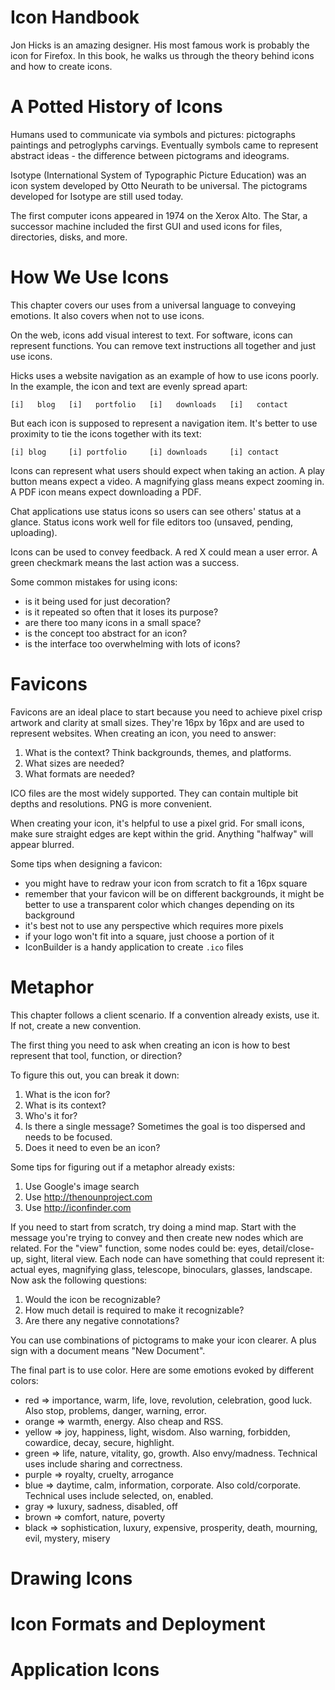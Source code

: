 Icon Handbook
=============

Jon Hicks is an amazing designer.  His most famous work is probably the
icon for Firefox.  In this book, he walks us through the theory behind icons
and how to create icons.

A Potted History of Icons
=========================

Humans used to communicate via symbols and pictures: pictographs paintings and
petroglyphs carvings.  Eventually symbols came to represent abstract ideas -
the difference between pictograms and ideograms.

Isotype (International System of Typographic Picture Education) was an icon
system developed by Otto Neurath to be universal.  The pictograms developed for
Isotype are still used today.

The first computer icons appeared in 1974 on the Xerox Alto.  The Star, a
successor machine included the first GUI and used icons for files, directories,
disks, and more.

How We Use Icons
================

This chapter covers our uses from a universal language to conveying emotions.
It also covers when not to use icons.

On the web, icons add visual interest to text.  For software, icons can
represent functions.  You can remove text instructions all together and just
use icons.

Hicks uses a website navigation as an example of how to use icons poorly.
In the example, the icon and text are evenly spread apart:

    [i]   blog   [i]   portfolio   [i]   downloads   [i]   contact

But each icon is supposed to represent a navigation item.  It's better to use
proximity to tie the icons together with its text:

    [i] blog     [i] portfolio     [i] downloads     [i] contact

Icons can represent what users should expect when taking an action.  A play
button means expect a video.  A magnifying glass means expect zooming in.  A
PDF icon means expect downloading a PDF.

Chat applications use status icons so users can see others' status at a glance.
Status icons work well for file editors too (unsaved, pending, uploading).

Icons can be used to convey feedback.  A red X could mean a user error.  A green
checkmark means the last action was a success.

Some common mistakes for using icons:

* is it being used for just decoration?
* is it repeated so often that it loses its purpose?
* are there too many icons in a small space?
* is the concept too abstract for an icon?
* is the interface too overwhelming with lots of icons?

Favicons
========

Favicons are an ideal place to start because you need to achieve pixel crisp
artwork and clarity at small sizes.  They're 16px by 16px and are used to
represent websites.  When creating an icon, you need to answer:

1. What is the context?  Think backgrounds, themes, and platforms.
2. What sizes are needed?
3. What formats are needed?

ICO files are the most widely supported.  They can contain multiple bit depths
and resolutions.  PNG is more convenient.

When creating your icon, it's helpful to use a pixel grid.  For small icons,
make sure straight edges are kept within the grid.  Anything "halfway" will
appear blurred.

Some tips when designing a favicon:

* you might have to redraw your icon from scratch to fit a 16px square
* remember that your favicon will be on different backgrounds, it might be
  better to use a transparent color which changes depending on its background
* it's best not to use any perspective which requires more pixels
* if your logo won't fit into a square, just choose a portion of it
* IconBuilder is a handy application to create `.ico` files

Metaphor
========

This chapter follows a client scenario.  If a convention already exists, use it.
If not, create a new convention.

The first thing you need to ask when creating an icon is how to best represent
that tool, function, or direction?

To figure this out, you can break it down:

1. What is the icon for?
2. What is its context?
3. Who's it for?
4. Is there a single message?  Sometimes the goal is too dispersed and needs
   to be focused.
5. Does it need to even be an icon?

Some tips for figuring out if a metaphor already exists:

1. Use Google's image search
2. Use <http://thenounproject.com>
3. Use <http://iconfinder.com>

If you need to start from scratch, try doing a mind map.  Start with the message
you're trying to convey and then create new nodes which are related.  For
the "view" function, some nodes could be: eyes, detail/close-up, sight, literal
view.  Each node can have something that could represent it: actual eyes,
magnifying glass, telescope, binoculars, glasses, landscape.  Now ask the
following questions:

1. Would the icon be recognizable?
2. How much detail is required to make it recognizable?
3. Are there any negative connotations?

You can use combinations of pictograms to make your icon clearer.  A plus sign
with a document means "New Document".

The final part is to use color.  Here are some emotions evoked by different
colors:

* red => importance, warm, life, love, revolution, celebration, good luck.
         Also stop, problems, danger, warning, error.
* orange => warmth, energy.  Also cheap and RSS.
* yellow => joy, happiness, light, wisdom.  Also warning, forbidden, cowardice,
            decay, secure, highlight.
* green => life, nature, vitality, go, growth.  Also envy/madness.  Technical
           uses include sharing and correctness.
* purple => royalty, cruelty, arrogance
* blue => daytime, calm, information, corporate.  Also cold/corporate.
          Technical uses include selected, on, enabled.
* gray => luxury, sadness, disabled, off
* brown => comfort, nature, poverty
* black => sophistication, luxury, expensive, prosperity, death, mourning, evil,
           mystery, misery

Drawing Icons
=============

Icon Formats and Deployment
===========================

Application Icons
=================
